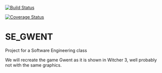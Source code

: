 [![Build Status](https://travis-ci.com/StefanGrad/Gwent-SE.svg?branch=workingVer)](https://travis-ci.com/StefanGrad/Gwent-SE)

[![Coverage Status](https://coveralls.io/repos/github/StefanGrad/Gwent-SE/badge.svg)](https://coveralls.io/github/StefanGrad/Gwent-SE)

# SE_GWENT
Project for a Software Engineering class

We will recreate the game Gwent as it is shown in Witcher 3, well probably not with the same graphics.

